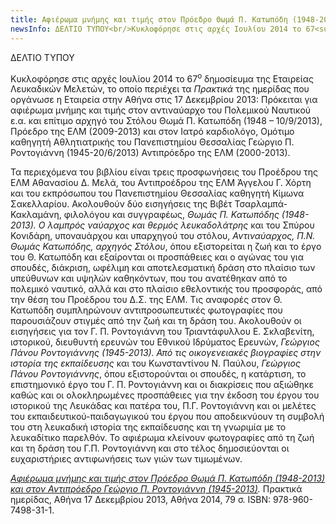 ```yaml
---
title: Αφιέρωμα μνήμης και τιμής στον Πρόεδρο Θωμά Π. Κατωπόδη (1948-2013) και στον Αντιπρόεδρο Γεώργιο Π. Ροντογιάννη (1945-2013)
newsInfo: ΔΕΛΤΙΟ ΤΥΠΟΥ<br/>Κυκλοφόρησε στις αρχές Ιουλίου 2014 το 67<sup>ο</sup> δημοσίευμα της Εταιρείας Λευκαδικών Μελετών, το οποίο περιέχει τα Πρακτικά της ημερίδας που οργάνωσε η Εταιρεία στην Αθήνα στις 17 Δεκεμβρίου 2013: Πρόκειται για αφιέρωμα μνήμης και τιμής στον αντιναύαρχο του Πολεμικού Ναυτικού ε.α. και επίτιμο αρχηγό του Στόλου Θωμά Π. Κατωπόδη (1948 – 10/9/2013), Πρόεδρο της ΕΛΜ (2009-2013) και στον Ιατρό καρδιολόγο, Ομότιμο καθηγητή Αθλητιατρικής του Πανεπιστημίου Θεσσαλίας Γεώργιο Π. Ροντογιάννη (1945-20/6/2013) Αντιπρόεδρο της ΕΛΜ (2000-2013).
---
```


ΔΕΛΤΙΟ ΤΥΠΟΥ

Κυκλοφόρησε στις αρχές Ιουλίου 2014 το 67<sup>ο</sup> δημοσίευμα της Εταιρείας Λευκαδικών Μελετών, το οποίο περιέχει τα *Πρακτικά* της ημερίδας που οργάνωσε η Εταιρεία στην Αθήνα στις 17 Δεκεμβρίου 2013: Πρόκειται για αφιέρωμα μνήμης και τιμής στον αντιναύαρχο του Πολεμικού Ναυτικού ε.α. και επίτιμο αρχηγό του Στόλου Θωμά Π. Κατωπόδη \(1948 – 10/9/2013\), Πρόεδρο της ΕΛΜ \(2009-2013\) και στον Ιατρό καρδιολόγο, Ομότιμο καθηγητή Αθλητιατρικής του Πανεπιστημίου Θεσσαλίας Γεώργιο Π. Ροντογιάννη \(1945-20/6/2013\) Αντιπρόεδρο της ΕΛΜ \(2000-2013\).

Τα περιεχόμενα του βιβλίου είναι τρεις προσφωνήσεις του Προέδρου της ΕΛΜ Αθανασίου Δ. Μελά, του Αντιπροέδρου της ΕΛΜ Άγγελου Γ. Χόρτη και του εκπρόσωπου του Πανεπιστημίου Θεσσαλίας καθηγητή Κίμωνα Σακελλαρίου. Ακολουθούν δύο εισηγήσεις της Βιβέτ Τσαρλαμπά-Κακλαμάνη, φιλολόγου και συγγραφέως, *Θωμάς Π. Κατωπόδης \(1948-2013\). Ο λαμπρός ναύαρχος και θερμός λευκαδολάτρης* και του Σπύρου Κονιδάρη, υποναυάρχου και υπαρχηγού του στόλου, *Αντιναύαρχος, Π.Ν. Θωμάς Κατωπόδης, αρχηγός Στόλου*, όπου εξιστορείται η ζωή και το έργο του Θ. Κατωπόδη και εξαίρονται οι προσπάθειες και ο αγώνας του για σπουδές, διάκριση, ωφέλιμη και αποτελεσματική δράση στο πλαίσιο των υπεύθυνων και υψηλών καθηκόντων, που του ανατέθηκαν από το πολεμικό ναυτικό, αλλά και στο πλαίσιο εθελοντικής του προσφοράς, από την θέση του Προέδρου του Δ.Σ. της ΕΛΜ. Τις αναφορές στον Θ. Κατωπόδη συμπληρώνουν αντιπροσωπευτικές φωτογραφίες που παρουσιάζουν στιγμές από την ζωή και τη δράση του. Ακολουθούν οι εισηγήσεις για τον Γ. Π. Ροντογιάννη του Τριαντάφυλλου Ε. Σκλαβενίτη, ιστορικού, διευθυντή ερευνών του Εθνικού Ιδρύματος Ερευνών, *Γεώργιος Πάνου Ροντογιάννης \(1945-2013\). Από τις οικογενειακές βιογραφίες στην ιστορία της εκπαίδευσης* και του Κωνσταντίνου Ν. Παύλου, *Γεώργιος Πάνου Ροντογιάννης*, όπου εξιστορούνται οι σπουδές, η κατάρτιση, το επιστημονικό έργο του Γ. Π. Ροντογιάννη και οι διακρίσεις που αξιώθηκε καθώς και οι ολοκληρωμένες προσπάθειες για την έκδοση του έργου του ιστορικού της Λευκάδας και πατέρα του, Π.Γ. Ροντογιάννη και οι μελέτες του εκπαιδευτικού-παιδαγωγικού του έργου που αποδεικνύουν τη συμβολή του στη λευκαδική ιστορία της εκπαίδευσης και τη γνωριμία με το λευκαδίτικο παρελθόν. Το αφιέρωμα κλείνουν φωτογραφίες από τη ζωή και τη δράση του Γ.Π. Ροντογιάννη και στο τέλος δημοσιεύονται οι ευχαριστήριες αντιφωνήσεις των γιών των τιμωμένων. 

*[Αφιέρωμα μνήμης και τιμής στον Πρόεδρο Θωμά Π. Κατωπόδη \(1948-2013\) και στον Αντιπρόεδρο Γεώργιο Π. Ροντογιάννη \(1945-2013\)](/publications/epetiaka-afierwmata/katopodhs-rontoyannis.html).* Πρακτικά ημερίδας, Αθήνα 17 Δεκεμβρίου 2013, Αθήνα 2014, 79 σ. ISBN: 978-960-7498-31-1.